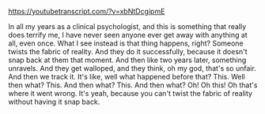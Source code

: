 https://youtubetranscript.com/?v=xbNtDcgipmE

 In all my years as a clinical psychologist, and this is something that really does terrify me, I have never seen anyone ever get away with anything at all, even once. What I see instead is that thing happens, right? Someone twists the fabric of reality. And they do it successfully, because it doesn't snap back at them that moment. And then like two years later, something unravels. And they get walloped, and they think, oh my god, that's so unfair. And then we track it. It's like, well what happened before that? This. Well then what? This. And then what? This. And then what? Oh! Oh this! Oh that's where it went wrong. It's yeah, because you can't twist the fabric of reality without having it snap back.